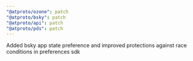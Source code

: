 ```yaml
---
"@atproto/ozone": patch
"@atproto/bsky": patch
"@atproto/api": patch
"@atproto/pds": patch
---
```


Added bsky app state preference and improved protections against race conditions in preferences sdk
